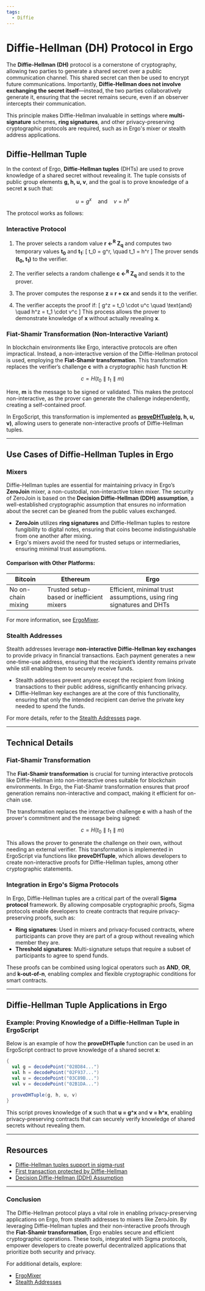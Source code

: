 ```yaml
---
tags:
  - Diffie
---
```


# Diffie-Hellman (DH) Protocol in Ergo

The **Diffie-Hellman (DH)** protocol is a cornerstone of cryptography, allowing two parties to generate a shared secret over a public communication channel. This shared secret can then be used to encrypt future communications. Importantly, **Diffie-Hellman does not involve exchanging the secret itself**—instead, the two parties collaboratively generate it, ensuring that the secret remains secure, even if an observer intercepts their communication.

This principle makes Diffie-Hellman invaluable in settings where **multi-signature** schemes, **ring signatures**, and other privacy-preserving cryptographic protocols are required, such as in Ergo's mixer or stealth address applications.

## Diffie-Hellman Tuple

In the context of Ergo, **Diffie-Hellman tuples** (DHTs) are used to prove knowledge of a shared secret without revealing it. The tuple consists of public group elements **g, h, u, v**, and the goal is to prove knowledge of a secret **x** such that:

$$ u = g^x \quad \text{and} \quad v = h^x $$

The protocol works as follows:

### Interactive Protocol

1. The prover selects a random value **r ←<sup>R</sup> Z<sub>q</sub>** and computes two temporary values **t<sub>0</sub>** and **t<sub>1</sub>**:
   \[
   t_0 = g^r, \quad t_1 = h^r
   \]
   The prover sends **(t<sub>0</sub>, t<sub>1</sub>)** to the verifier.

2. The verifier selects a random challenge **c ←<sup>R</sup> Z<sub>q</sub>** and sends it to the prover.

3. The prover computes the response **z = r + cx** and sends it to the verifier.

4. The verifier accepts the proof if:
   \[
   g^z = t_0 \cdot u^c \quad \text{and} \quad h^z = t_1 \cdot v^c
   \]
This process allows the prover to demonstrate knowledge of **x** without actually revealing **x**.

### Fiat-Shamir Transformation (Non-Interactive Variant)

In blockchain environments like Ergo, interactive protocols are often impractical. Instead, a non-interactive version of the Diffie-Hellman protocol is used, employing the **Fiat-Shamir transformation**. This transformation replaces the verifier’s challenge **c** with a cryptographic hash function **H**:

$$ c = H(t_0 \parallel t_1 \parallel m) $$

Here, **m** is the message to be signed or validated. This makes the protocol non-interactive, as the prover can generate the challenge independently, creating a self-contained proof.

In ErgoScript, this transformation is implemented as **[proveDHTuple](../../global-functions/#provedhtuple)(g, h, u, v)**, allowing users to generate non-interactive proofs of Diffie-Hellman tuples.

---

## Use Cases of Diffie-Hellman Tuples in Ergo

### Mixers

Diffie-Hellman tuples are essential for maintaining privacy in Ergo’s **ZeroJoin** mixer, a non-custodial, non-interactive token mixer. The security of ZeroJoin is based on the **Decision Diffie-Hellman (DDH) assumption**, a well-established cryptographic assumption that ensures no information about the secret can be gleaned from the public values exchanged.

- **ZeroJoin** utilizes **ring signatures** and Diffie-Hellman tuples to restore fungibility to digital notes, ensuring that coins become indistinguishable from one another after mixing.
- Ergo's mixers avoid the need for trusted setups or intermediaries, ensuring minimal trust assumptions.

#### Comparison with Other Platforms:

| Bitcoin           | Ethereum                           | Ergo                                 |
|-------------------|------------------------------------|--------------------------------------|
| No on-chain mixing | Trusted setup-based or inefficient mixers | Efficient, minimal trust assumptions, using ring signatures and DHTs |

For more information, see [ErgoMixer](ergomixer.md).

### Stealth Addresses

Stealth addresses leverage **non-interactive Diffie-Hellman key exchanges** to provide privacy in financial transactions. Each payment generates a new one-time-use address, ensuring that the recipient’s identity remains private while still enabling them to securely receive funds.

- Stealth addresses prevent anyone except the recipient from linking transactions to their public address, significantly enhancing privacy.
- Diffie-Hellman key exchanges are at the core of this functionality, ensuring that only the intended recipient can derive the private key needed to spend the funds.

For more details, refer to the [Stealth Addresses](stealth-address.md) page.

---

## Technical Details

### Fiat-Shamir Transformation

The **Fiat-Shamir transformation** is crucial for turning interactive protocols like Diffie-Hellman into non-interactive ones suitable for blockchain environments. In Ergo, the Fiat-Shamir transformation ensures that proof generation remains non-interactive and compact, making it efficient for on-chain use.

The transformation replaces the interactive challenge **c** with a hash of the prover's commitment and the message being signed:

$$ c = H(t_0 \parallel t_1 \parallel m) $$

This allows the prover to generate the challenge on their own, without needing an external verifier. This transformation is implemented in ErgoScript via functions like **proveDHTuple**, which allows developers to create non-interactive proofs for Diffie-Hellman tuples, among other cryptographic statements.

### Integration in Ergo's Sigma Protocols

In Ergo, Diffie-Hellman tuples are a critical part of the overall **Sigma protocol** framework. By allowing composable cryptographic proofs, Sigma protocols enable developers to create contracts that require privacy-preserving proofs, such as:

- **Ring signatures**: Used in mixers and privacy-focused contracts, where participants can prove they are part of a group without revealing which member they are.
- **Threshold signatures**: Multi-signature setups that require a subset of participants to agree to spend funds.

These proofs can be combined using logical operators such as **AND**, **OR**, and **k-out-of-n**, enabling complex and flexible cryptographic conditions for smart contracts.

---

## Diffie-Hellman Tuple Applications in Ergo

### Example: Proving Knowledge of a Diffie-Hellman Tuple in ErgoScript

Below is an example of how the **proveDHTuple** function can be used in an ErgoScript contract to prove knowledge of a shared secret **x**:

```scala
{
  val g = decodePoint("028D84...")
  val h = decodePoint("02F937...")
  val u = decodePoint("03C89B...")
  val v = decodePoint("02B1DA...")

  proveDHTuple(g, h, u, v)
}
```

This script proves knowledge of **x** such that **u = g^x** and **v = h^x**, enabling privacy-preserving contracts that can securely verify knowledge of shared secrets without revealing them.

---

## Resources

- [Diffie-Hellman tuples support in sigma-rust](https://github.com/ergoplatform/sigma-rust/pull/315)
- [First transaction protected by Diffie-Hellman](https://explorer.ergoplatform.com/en/transactions/24f6996bea6b914d3dab7d645cd5e5b9a57e3ac88b2774d34a2be26bdf708d28)
- [Decision Diffie-Hellman (DDH) Assumption](https://en.wikipedia.org/wiki/Decisional_Diffie%E2%80%93Hellman_assumption)

---

### Conclusion

The Diffie-Hellman protocol plays a vital role in enabling privacy-preserving applications on Ergo, from stealth addresses to mixers like ZeroJoin. By leveraging Diffie-Hellman tuples and their non-interactive proofs through the **Fiat-Shamir transformation**, Ergo enables secure and efficient cryptographic operations. These tools, integrated with Sigma protocols, empower developers to create powerful decentralized applications that prioritize both security and privacy.

For additional details, explore:

- [ErgoMixer](ergomixer.md)
- [Stealth Addresses](stealth-address.md)
